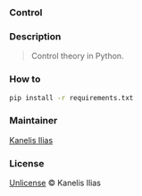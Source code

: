 ### Control

### Description

> Control theory in Python.

### How to

```sh
pip install -r requirements.txt
```

### Maintainer

[Kanelis Ilias](mailto:hkanelhs@yahoo.gr)

### License

[Unlicense](LICENSE) © Kanelis Ilias